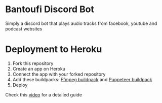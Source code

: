 # Bantoufi Discord Bot
Simply a discord bot that plays audio tracks from facebook, youtube and podcast websites 
# Deployment to Heroku
1. Fork this repository
1. Create an app on Heroku
1. Connect the app with your forked repository
1. Add these buildpacks: [Ffmpeg buildpack](https://github.com/jonathanong/heroku-buildpack-ffmpeg-latest.git) and [Puppeteer buildpack](https://github.com/jontewks/puppeteer-heroku-buildpack.git)
1. Deploy

Check this [video](https://www.youtube.com/watch?v=f3wsxbMbi5M) for a detailed guide
